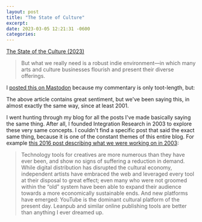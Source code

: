 ```yaml
---
layout: post
title: "The State of Culture"
excerpt: 
date: 2023-03-05 12:21:31 -0600
categories: 
---
```


[The State of the Culture (2023)](https://tedgioia.substack.com/p/the-state-of-the-culture-2023)

> But what we really need is a robust indie environment—in which many arts and culture businesses flourish and present their diverse offerings.

I [posted this on Mastodon](https://indieweb.social/@dealingwith/109894583543210470) because my commentary is only toot-length, but:

The above article contains great sentiment, but we've been saying this, in almost exactly the same way, since at least 2001.

I went hunting through my blog for all the posts I've made basically saying the same thing. After all, I founded Integration Research in 2003 to explore these very same concepts. I couldn't find a specific post that said the exact same thing, because it is one of the constant themes of this entire blog. For example [this 2016 post describing what we were working on in 2003](/2016/03/15/goodbye-integration-research/):

> Technology tools for creatives are more numerous than they have ever been, and show no signs of suffering a reduction in demand. While digital distribution has disrupted the cultural economy, independent artists have embraced the web and leveraged every tool at their disposal to great effect; even many who were not groomed within the “old” system have been able to expand their audience towards a more economically sustainable ends. And new platforms have emerged: YouTube is the dominant cultural platform of the present day. Leanpub and similar online publishing tools are better than anything I ever dreamed up.

